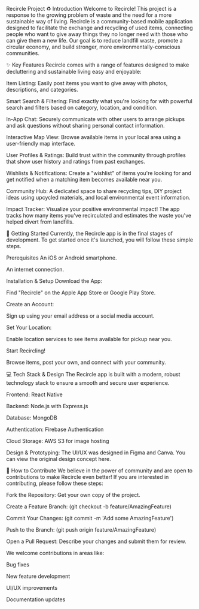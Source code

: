 Recircle Project
♻️ Introduction
Welcome to Recircle! This project is a response to the growing problem of waste and the need for a more sustainable way of living. Recircle is a community-based mobile application designed to facilitate the exchange and recycling of used items, connecting people who want to give away things they no longer need with those who can give them a new life. Our goal is to reduce landfill waste, promote a circular economy, and build stronger, more environmentally-conscious communities.

✨ Key Features
Recircle comes with a range of features designed to make decluttering and sustainable living easy and enjoyable:

Item Listing: Easily post items you want to give away with photos, descriptions, and categories.

Smart Search & Filtering: Find exactly what you're looking for with powerful search and filters based on category, location, and condition.

In-App Chat: Securely communicate with other users to arrange pickups and ask questions without sharing personal contact information.

Interactive Map View: Browse available items in your local area using a user-friendly map interface.

User Profiles & Ratings: Build trust within the community through profiles that show user history and ratings from past exchanges.

Wishlists & Notifications: Create a "wishlist" of items you're looking for and get notified when a matching item becomes available near you.

Community Hub: A dedicated space to share recycling tips, DIY project ideas using upcycled materials, and local environmental event information.

Impact Tracker: Visualize your positive environmental impact! The app tracks how many items you've recirculated and estimates the waste you've helped divert from landfills.

🚀 Getting Started
Currently, the Recircle app is in the final stages of development. To get started once it's launched, you will follow these simple steps.

Prerequisites
An iOS or Android smartphone.

An internet connection.

Installation & Setup
Download the App:

Find "Recircle" on the Apple App Store or Google Play Store.

Create an Account:

Sign up using your email address or a social media account.

Set Your Location:

Enable location services to see items available for pickup near you.

Start Recircling!

Browse items, post your own, and connect with your community.

💻 Tech Stack & Design
The Recircle app is built with a modern, robust technology stack to ensure a smooth and secure user experience.

Frontend: React Native

Backend: Node.js with Express.js

Database: MongoDB

Authentication: Firebase Authentication

Cloud Storage: AWS S3 for image hosting

Design & Prototyping: The UI/UX was designed in Figma and Canva. You can view the original design concept here.

🤝 How to Contribute
We believe in the power of community and are open to contributions to make Recircle even better! If you are interested in contributing, please follow these steps:

Fork the Repository: Get your own copy of the project.

Create a Feature Branch: (git checkout -b feature/AmazingFeature)

Commit Your Changes: (git commit -m 'Add some AmazingFeature')

Push to the Branch: (git push origin feature/AmazingFeature)

Open a Pull Request: Describe your changes and submit them for review.

We welcome contributions in areas like:

Bug fixes

New feature development

UI/UX improvements

Documentation updates

